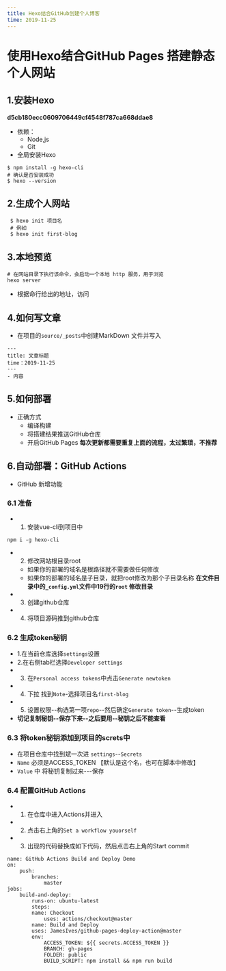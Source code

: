 ```yaml
---
title: Hexo结合GitHub创建个人博客
time: 2019-11-25
---
```


# 使用Hexo结合GitHub Pages 搭建静态个人网站
## 1.安装Hexo
**d5cb180ecc0609706449cf4548f787ca668ddae8**
- 依赖：
    - Node,js
    - Git
- 全局安装Hexo
```
$ npm install -g hexo-cli
# 确认是否安装成功
$ hexo --version
```
## 2.生成个人网站
```
 $ hexo init 项目名
 # 例如
 $ hexo init first-blog
```
## 3.本地预览
```
# 在网站目录下执行该命令，会启动一个本地 http 服务，用于浏览
hexo server
```
- 根据命行给出的地址，访问
## 4.如何写文章
- 在项目的`source/_posts`中创建MarkDown 文件并写入
```
---
title: 文章标题
time：2019-11-25
---
- 内容
```
## 5.如何部署
- 正确方式
    - 编译构建
    - 将搭建结果推送GitHub仓库
    - 开启GitHub Pages
**每次更新都需要重复上面的流程，太过繁琐，不推荐**
## 6.自动部署：GitHub Actions
- GitHub 新增功能
### 6.1 准备
- 1. 安装vue-cli到项目中
```
npm i -g hexo-cli
```
- 2. 修改网站根目录root
    - 如果你的部署的域名是根路径就不需要做任何修改
    - 如果你的部署的域名是子目录，就把root修改为那个子目录名称
    **在文件目录中的`_config.yml`文件中19行的`root` 修改目录**
- 3. 创建github仓库
- 4. 将项目源码推到github仓库
### 6.2 生成token秘钥
- 1.在当前仓库选择`settings`设置
- 2.在右侧tab栏选择`Developer settings`
- 3. 在`Personal access tokens`中点击`Generate newtoken`
- 4. 下拉 找到`Note`-选择项目名`first-blog`
- 5. 设置权限--构选第一项`repo`--然后确定`Generate token`--生成token
- **切记复制秘钥--保存下来--之后要用--秘钥之后不能查看**
### 6.3 将token秘钥添加到项目的screts中
- 在项目仓库中找到斌一次进 `settings`--`Secrets`
- `Name` 必须是ACCESS_TOKEN 【默认是这个名，也可在脚本中修改】
- `Value` 中 将秘钥复制过来---保存
### 6.4 配置GitHub Actions
- 1. 在仓库中进入Actions并进入
- 2. 点击右上角的`Set a workflow youorself`
- 3. 出现的代码替换成如下代码，然后点击右上角的Start commit
```
name: GitHub Actions Build and Deploy Demo 
on:
    push: 
        branches: 
            master 
jobs: 
    build-and-deploy: 
        runs-on: ubuntu-latest 
        steps:  
        name: Checkout 
            uses: actions/checkout@master 
        name: Build and Deploy 
        uses: JamesIves/github-pages-deploy-action@master 
        env:
            ACCESS_TOKEN: ${{ secrets.ACCESS_TOKEN }} 
            BRANCH: gh-pages 
            FOLDER: public 
            BUILD_SCRIPT: npm install && npm run build
```